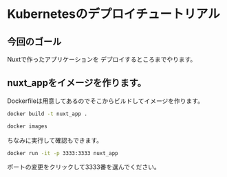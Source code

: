 # Kubernetesのデプロイチュートリアル

## 今回のゴール
Nuxtで作ったアプリケーションを
デプロイするところまでやります。

## nuxt_appをイメージを作ります。
Dockerfileは用意してあるのでそこからビルドしてイメージを作ります。
```bash
docker build -t nuxt_app .
```

```bash
docker images
```

ちなみに実行して確認もできます。

```bash
docker run -it -p 3333:3333 nuxt_app
```

<walkthrough-spotlight-pointer spotlightId="devshell-web-preview-button" text="プレビューをみる">
</walkthrough-spotlight-pointer>
ポートの変更をクリックして3333番を選んでください。

